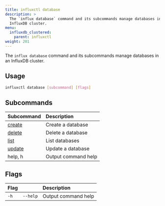 ```yaml
---
title: influxctl database
description: >
  The `influx database` command and its subcommands manage databases in an
  InfluxDB cluster.
menu:
  influxdb_clustered:
    parent: influxctl
weight: 201
---
```


The `influx database` command and its subcommands manage databases in an
InfluxDB cluster.

## Usage

```sh
influxctl database [subcommand] [flags]
```

## Subcommands

| Subcommand                                                             | Description         |
| :--------------------------------------------------------------------- | :------------------ |
| [create](/influxdb/clustered/reference/cli/influxctl/database/create/) | Create a database   |
| [delete](/influxdb/clustered/reference/cli/influxctl/database/delete/) | Delete a database   |
| [list](/influxdb/clustered/reference/cli/influxctl/database/list/)     | List databases      |
| [update](/influxdb/clustered/reference/cli/influxctl/database/list/)   | Update a database   |
| help, h                                                                | Output command help |

## Flags

| Flag |          | Description         |
| :--- | :------- | :------------------ |
| `-h` | `--help` | Output command help |
